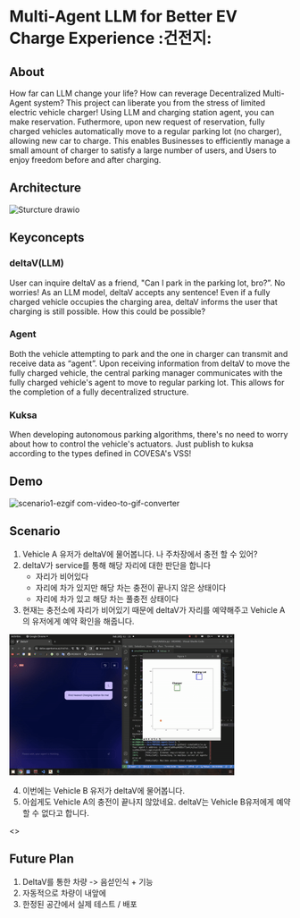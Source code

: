 # Multi-Agent LLM for Better EV Charge Experience :건전지:

## About
How far can LLM change your life? How can reverage Decentralized Multi-Agent system?
This project can liberate you from the stress of limited electric vehicle charger! Using LLM and charging station agent, you can make reservation. Futhermore, upon new request of reservation, fully charged vehicles automatically move to a regular parking lot (no charger), allowing new car to charge.
This enables Businesses to efficiently manage a small amount of charger to satisfy a large number of users, and Users to enjoy freedom before and after charging.

## Architecture
![Sturcture drawio](https://github.com/Bosch-ConnectedExperience-2024/MEMINE/assets/97211801/c1989442-4d75-46c4-9c69-880f1068c9ab)

## Keyconcepts
### **deltaV(LLM)**
  
User can inquire deltaV as a friend, "Can I park in the parking lot, bro?”. No worries! 
As an LLM model, deltaV accepts any sentence! 
Even if a fully charged vehicle occupies the charging area, deltaV informs the user that charging is still possible. 
How this could be possible?

### **Agent**
  
Both the vehicle attempting to park and the one in charger can transmit and receive data as “agent”. 
Upon receiving information from deltaV to move the fully charged vehicle, the central parking manager communicates with the fully charged vehicle's agent to move to regular parking lot.
This allows for the completion of a fully decentralized structure.

### **Kuksa**

When developing autonomous parking algorithms, there's no need to worry about how to control the vehicle's actuators. 
Just publish to kuksa according to the types defined in COVESA's VSS!

## Demo
![scenario1-ezgif com-video-to-gif-converter](https://github.com/Bosch-ConnectedExperience-2024/MEMINE/assets/97011426/3ea48b07-fd5e-4114-bb38-aac2f23fe64f)

## Scenario
1. Vehicle A 유저가 deltaV에 물어봅니다. 나 주차장에서 충전 할 수 있어?
2. deltaV가 service를 통해 해당 자리에 대한 판단을 합니다
    * 자리가 비어있다
    * 자리에 차가 있지만 해당 차는 충전이 끝나지 않은 상태이다
    * 자리에 차가 있고 해당 차는 풀충전 상태이다
3. 현재는 충전소에 자리가 비어있기 때문에 deltaV가 자리를 예약해주고 Vehicle A의 유저에게 예약 확인을 해줍니다.

<img src=/demo/scenario1.gif alt="scenario1" width="80%" height="80%"/>

4. 이번에는 Vehicle B 유저가 deltaV에 물어봅니다.
5. 아쉽게도 Vehicle A의 충전이 끝나지 않았네요. deltaV는 Vehicle B유저에게 예약할 수 없다고 합니다.

<>


## Future Plan
1. DeltaV를 통한 차량 -> 음섣인식 + 기능
3. 자동적으로 차량이 내앞에
4. 한정된 공간에서 실제 테스트 / 배포
